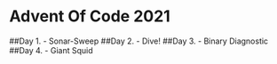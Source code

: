 # Advent Of Code 2021
##Day 1. - Sonar-Sweep
##Day 2. - Dive!
##Day 3. - Binary Diagnostic
##Day 4. - Giant Squid
